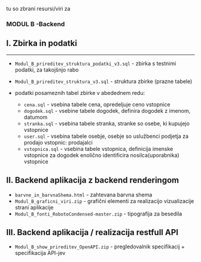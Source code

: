 tu so zbrani resursi/viri za
### MODUL B -Backend


## I. Zbirka in podatki
-----------------------

- `Modul_B_prireditev_struktura_podatki_v3.sql`  	- zbirka s testnimi podatki, za takojšnjo rabo

- `Modul_B_prireditev_struktura_v3.sql`       		- struktura zbirke (prazne tabele)

- podatki posameznih tabel zbirke v abedednem redu:
	+ `cena.sql`		  - vsebina tabele cena, opredeljuje ceno vstopnice
	+ `dogodek.sql`		- vsebine tabele dogodek, definira dogodek z imenom, datumom
	+ `stranka.sql`		- vsebina tabele stranka, stranke so osebe, ki kupujejo vstopnice
	+ `user.sql`		  - vsebina tabele osebje, osebje so uslužbenci podjetja za prodajo vstopnic: prodajalci
	+ `vstopnica.sql`	- vsebina tabele vstopnica, definicija imenske vstopnice za dogodek enolično identificira nosilca(uporabnika) vstopnice

## II. Backend aplikacija z backend renderingom
- `barvne_in_barvnaShema.html` - zahtevana barvna shema
- `Modul_B_graficni_viri.zip` - grafični elementi za realizacijo vizualizacije strani aplikacije
- `Modul_B_fonti_RobotoCondensed-master.zip` - tipografija za besedila

## III. Backend aplikacija / realizacija restfull API
- `Modul_B_show_prireditev_OpenAPI.zip` - pregledovalnik specifikacij + specifikacija API-jev
